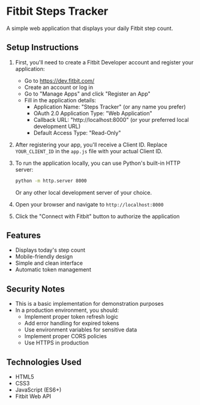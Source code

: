 # Fitbit Steps Tracker

A simple web application that displays your daily Fitbit step count.

## Setup Instructions

1. First, you'll need to create a Fitbit Developer account and register your application:
   - Go to https://dev.fitbit.com/
   - Create an account or log in
   - Go to "Manage Apps" and click "Register an App"
   - Fill in the application details:
     - Application Name: "Steps Tracker" (or any name you prefer)
     - OAuth 2.0 Application Type: "Web Application"
     - Callback URL: "http://localhost:8000" (or your preferred local development URL)
     - Default Access Type: "Read-Only"

2. After registering your app, you'll receive a Client ID. Replace `YOUR_CLIENT_ID` in the `app.js` file with your actual Client ID.

3. To run the application locally, you can use Python's built-in HTTP server:
   ```bash
   python -m http.server 8000
   ```
   Or any other local development server of your choice.

4. Open your browser and navigate to `http://localhost:8000`

5. Click the "Connect with Fitbit" button to authorize the application

## Features

- Displays today's step count
- Mobile-friendly design
- Simple and clean interface
- Automatic token management

## Security Notes

- This is a basic implementation for demonstration purposes
- In a production environment, you should:
  - Implement proper token refresh logic
  - Add error handling for expired tokens
  - Use environment variables for sensitive data
  - Implement proper CORS policies
  - Use HTTPS in production

## Technologies Used

- HTML5
- CSS3
- JavaScript (ES6+)
- Fitbit Web API 